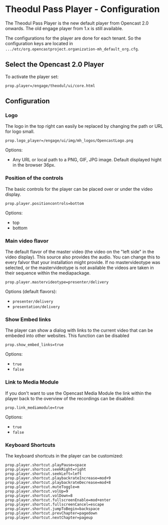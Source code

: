 Theodul Pass Player - Configuration
===================================

The Theodul Pass Player is the new default player from Opencast 2.0 onwards.  The old engage player from 1.x is still
available.

The configurations for the player are done for each tenant. So the configuration keys are located in
`.../etc/org.opencastproject.organization-mh_default_org.cfg`.

Select the Opencast 2.0 Player
------------------------------

To activate the player set:

    prop.player=/engage/theodul/ui/core.html

Configuration
-------------


### Logo

The logo in the top right can easily be replaced by changing the path or URL for logo small.

    prop.logo_player=/engage/ui/img/mh_logos/OpencastLogo.png

Options:

 - Any URL or local path to a PNG, GIF, JPG image. Default displayed hight in the browser 36px.


### Position of the controls

The basic controls for the player can be placed over or under the video display.

    prop.player.positioncontrols=bottom

Options:

 - top
 - bottom


### Main video flavor

The default flavor of the master video (the video on the "left side" in the video display). This source also provides
the audio. You can change this to every falvor that your installation might provide. If no mastervideotype was selected,
or the mastervideotype is not available the videos are taken in their sequence within the mediapackage.

    prop.player.mastervideotype=presenter/delivery

Options (default flavors):

 - `presenter/delivery`
 - `presentation/delivery`


### Show Embed links

The player can show a dialog with links to the current video that can be embeded into other websites. This function can
be disabled

    prop.show_embed_links=true

Options:

 - `true`
 - `false`


### Link to Media Module

If you don't want to use the Opencast Media Module the link within the player back to the overview of the recordings can
be disabled:

    prop.link_mediamodule=true

Options:

 - `true`
 - `false`


### Keyboard Shortcuts

The keyboard shortcuts in the player can be customized:

    prop.player.shortcut.playPause=space
    prop.player.shortcut.seekRight=right
    prop.player.shortcut.seekLeft=left
    prop.player.shortcut.playbackrateIncrease=mod+9
    prop.player.shortcut.playbackrateDecrease=mod+8
    prop.player.shortcut.muteToggle=m
    prop.player.shortcut.volUp=9
    prop.player.shortcut.volDown=8
    prop.player.shortcut.fullscreenEnable=mod+enter
    prop.player.shortcut.fullscreenCancel=escape
    prop.player.shortcut.jumpToBegin=backspace
    prop.player.shortcut.prevChapter=pagedown
    prop.player.shortcut.nextChapter=pageup
